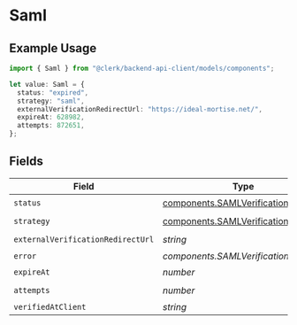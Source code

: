 # Saml

## Example Usage

```typescript
import { Saml } from "@clerk/backend-api-client/models/components";

let value: Saml = {
  status: "expired",
  strategy: "saml",
  externalVerificationRedirectUrl: "https://ideal-mortise.net/",
  expireAt: 628982,
  attempts: 872651,
};
```

## Fields

| Field                                                                                      | Type                                                                                       | Required                                                                                   | Description                                                                                |
| ------------------------------------------------------------------------------------------ | ------------------------------------------------------------------------------------------ | ------------------------------------------------------------------------------------------ | ------------------------------------------------------------------------------------------ |
| `status`                                                                                   | [components.SAMLVerificationStatus](../../models/components/samlverificationstatus.md)     | :heavy_check_mark:                                                                         | N/A                                                                                        |
| `strategy`                                                                                 | [components.SAMLVerificationStrategy](../../models/components/samlverificationstrategy.md) | :heavy_check_mark:                                                                         | N/A                                                                                        |
| `externalVerificationRedirectUrl`                                                          | *string*                                                                                   | :heavy_check_mark:                                                                         | N/A                                                                                        |
| `error`                                                                                    | *components.SAMLVerificationError*                                                         | :heavy_minus_sign:                                                                         | N/A                                                                                        |
| `expireAt`                                                                                 | *number*                                                                                   | :heavy_check_mark:                                                                         | N/A                                                                                        |
| `attempts`                                                                                 | *number*                                                                                   | :heavy_check_mark:                                                                         | N/A                                                                                        |
| `verifiedAtClient`                                                                         | *string*                                                                                   | :heavy_minus_sign:                                                                         | N/A                                                                                        |